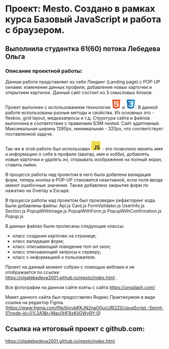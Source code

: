 # Проект: Mesto. Создано в рамках курса Базовый JavaScript и работа с браузером.

## Выполнила студентка 61(60) потока Лебедева Ольга

### Описание проектной работы:

Данная работа представляет из себя Лендинг (Landing page) с POP-UP окнами: изменение данных профиля, добавления новых карточек и открытием картинок. Данный сайт состоит из 3 смысловых блоков.

Проект выполнен с использованием технологии <img src="https://github.com/devicons/devicon/blob/master/icons/html5/html5-original.svg" title="html5" alt="html5" width="30" height="30"/> и <img src="https://github.com/devicons/devicon/blob/master/icons/css3/css3-original.svg" title="css" alt="css" width="30" height="30"/>. В данной работе использованы разные методы и свойства. Из основных это - flexbox, grid layout, медиазапросы и т.д. Структура сайта и файлов выполнена в соответствии с правилами БЭМ nested. Сайт адаптивный. Максимальная ширина 1280px, минимальная - 320px, что соответствует поставленной задаче.

Так-же в этой работе был использован <img src="https://github.com/devicons/devicon/blob/master/icons/javascript/javascript-original.svg" title="javascript" alt="javascript" width="30" height="30"/> - это позволило менять имя и информацию о себе в профиле (аватар, имя и хобби), добавлять новые карточки и удалять их, открывать изображения на полный экран, ставить лайки.

В процессе работы над проектом в него была добвлена валидация форм, теперь кнопка в POP-UP становится неактивной, если поля ввода имеют ошибочные значения. Также добавлено закрытие форм по нажатию на Overlay и Escape.

В процессе работы над проектом был произведен рефакторинг кода. Были добавлены файлы:
Api.js
Card.js
FormValidator.js
UserInfo.js
Section.js
PopupWithImage.js
PopupWithForm.js
PopupWithConfirmation.js
Popup.js

В данных файлах были прописаны следующие классы:

- класс создания карточек на странице;
- класс валидации форм;
- класс описывающий поведение поп-ап окон;
- класс описывающий запросы к серверу;
- класс с информацией о пользователе.

Проект на данный момент собран с помощью вебпака и не отображается по ссылке https://olgalebedeva2001.github.io/mesto/index.html .

Все фотографии на данном сайте взяты с сайта https://unsplash.com/

Макет данного сайта был предоставлен Яндекс.Практикумом в виде ссылки на редактор Figma. (https://www.figma.com/file/bjyvbKKJN2naO0ucURl2Z0/JavaScript.-Sprint-5?node-id=0%3A1&t=Mac0HF8zKliGWyRY-0)

## Ссылка на итоговый проект с github.com:

https://olgalebedeva2001.github.io/mesto/index.html
